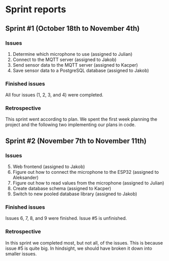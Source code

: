 # Sprint reports

## Sprint #1 (October 18th to November 4th)

### Issues

1. Determine which microphone to use (assigned to Julian)
2. Connect to the MQTT server (assigned to Jakob)
3. Send sensor data to the MQTT server (assigned to Kacper)
4. Save sensor data to a PostgreSQL database (assigned to Jakob)

### Finished issues

All four issues (1, 2, 3, and 4) were completed.

### Retrospective

This sprint went according to plan. We spent the first week planning the project and the following two implementing our plans in code.

## Sprint #2 (November 7th to November 11th)

### Issues

5. Web frontend (assigned to Jakob)
6. Figure out how to connect the microphone to the ESP32 (assigned to Aleksander)
7. Figure out how to read values from the microphone (assigned to Julian)
8. Create database schema (assigned to Kacper)
9. Switch to new pooled database library (assigned to Jakob)

### Finished issues

Issues 6, 7, 8, and 9 were finished. Issue #5 is unfinished.

### Retrospective

In this sprint we completed most, but not all, of the issues. This is because issue #5 is quite big. In hindsight, we should have broken it down into smaller issues.
